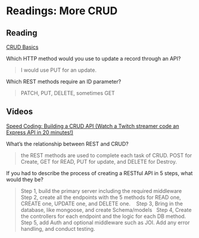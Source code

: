 
# Readings: More CRUD  

## Reading  
[CRUD Basics](https://medium.com/geekculture/crud-operations-explained-2a44096e9c88)  

Which HTTP method would you use to update a record through an API?  
> I would use PUT for an update. 

Which REST methods require an ID parameter?  
> PATCH, PUT, DELETE, sometimes GET  

## Videos  
[Speed Coding: Building a CRUD API (Watch a Twitch streamer code an Express API in 20 minutes!)](https://www.youtube.com/watch?v=EzNcBhSv1Wo&ab_channel=CodingGarden)  

What’s the relationship between REST and CRUD?   
>the REST methods are used to complete each task of CRUD. POST for Create, GET for READ, PUT for update, and DELETE for Destroy.   

If you had to describe the process of creating a RESTful API in 5 steps, what would they be?  
> Step 1, build the primary server including the required middleware  
> Step 2, create all the endpoints with the 5 methods for READ one, CREATE one, UPDATE one, and DELETE one.   
> Step 3, Bring in the database, like mongoose, and create Schema/models  
> Step 4, Create the controllers for each endpoint and the logic for each DB method.  
> Step 5, add Auth and optional middleware such as JOI. Add any error handling, and conduct testing.  
> 
